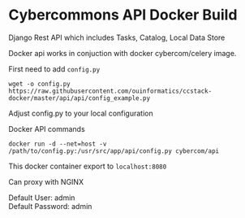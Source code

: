 Cybercommons API Docker Build 
===
Django Rest API which includes Tasks, Catalog, Local Data Store


Docker api works in conjuction with docker cybercom/celery image.

First need to add `config.py` 

    wget -o config.py https://raw.githubusercontent.com/ouinformatics/ccstack-docker/master/api/api/config_example.py

Adjust config.py to your local configuration

Docker API commands

    docker run -d --net=host -v /path/to/config.py:/usr/src/app/api/config.py cybercom/api

This docker container export to `localhost:8080`
 
Can proxy with NGINX

Default User: admin  
Default Password: admin
